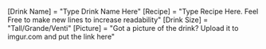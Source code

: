 [Drink Name] = "Type Drink Name Here"
[Recipe] = "Type Recipe Here. Feel Free to make new lines to increase readability"
[Drink Size] = "Tall/Grande/Venti"
[Picture] = "Got a picture of the drink? Upload it to imgur.com and put the link here"
